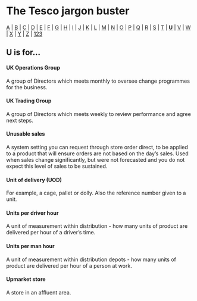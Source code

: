 # The Tesco jargon buster

[A](a.md) | [B](b.md) | [C](c.md) | [D](d.md) | [E](e.md) | [F](f.md) | [G](g.md) | [H](h.md) | [I](i.md) | [J](j.md) | [K](k.md) | [L](l.md) | [M](m.md) | [N](n.md) | [O](o.md) | [P](p.md) | [Q](q.md) | [R](r.md) | [S](s.md) | [T](t.md) | [**U**](u.md) | [V](v.md) | [W](w.md) | [X](x.md) | [Y](y.md) | [Z](z.md) | [123](123.md)

## U is for…

#### UK Operations Group
A group of Directors which meets monthly to oversee change programmes for the business.

#### UK Trading Group
A group of Directors which meets weekly to review performance and agree next steps.

#### Unusable sales
A system setting you can request through store order direct, to be applied to a product that will ensure orders are not based on the day’s sales. Used when sales change significantly, but were not forecasted and you do not expect this level of sales to be sustained.

#### Unit of delivery (UOD)
For example, a cage, pallet or dolly. Also the reference number given to a unit.

#### Units per driver hour
A unit of measurement within distribution - how many units of product are delivered per hour of a driver’s time.

#### Units per man hour
A unit of measurement within distribution depots - how many units of product are delivered per hour of a person at work.

#### Upmarket store
A store in an affluent area.
